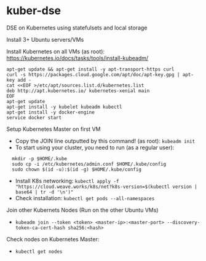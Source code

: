 # kuber-dse
DSE on Kubernetes using statefulsets and local storage

Install 3+ Ubuntu servers/VMs

Install Kubernetes on all VMs (as root): https://kubernetes.io/docs/tasks/tools/install-kubeadm/
```
apt-get update && apt-get install -y apt-transport-https curl
curl -s https://packages.cloud.google.com/apt/doc/apt-key.gpg | apt-key add -
cat <<EOF >/etc/apt/sources.list.d/kubernetes.list
deb http://apt.kubernetes.io/ kubernetes-xenial main
EOF
apt-get update
apt-get install -y kubelet kubeadm kubectl
apt-get install -y docker-engine
service docker start
```

Setup Kubernetes Master on first VM
* Copy the JOIN line outputted by this command! (as root): `kubeadm init`
* To start using your cluster, you need to run (as a regular user):
```
  mkdir -p $HOME/.kube
  sudo cp -i /etc/kubernetes/admin.conf $HOME/.kube/config
  sudo chown $(id -u):$(id -g) $HOME/.kube/config
```
* Install K8s networking: `kubectl apply -f "https://cloud.weave.works/k8s/net?k8s-version=$(kubectl version | base64 | tr -d '\n')"`
* Check installation: `kubectl get pods --all-namespaces`

Join other Kubernets Nodes (Run on the other Ubuntu VMs)
* `kubeadm join --token <token> <master-ip>:<master-port> --discovery-token-ca-cert-hash sha256:<hash>`

Check nodes on Kubernetes Master:
* `kubectl get nodes`
